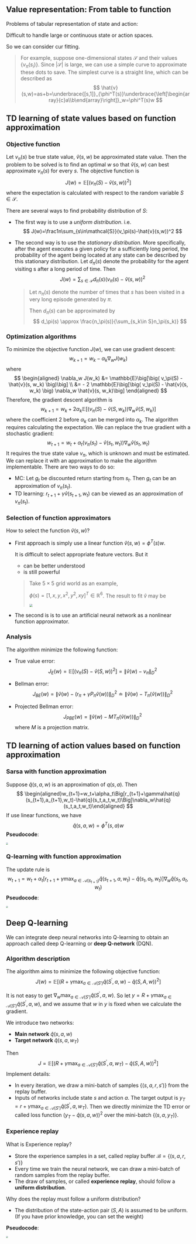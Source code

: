 ## Value representation: From table to function

Problems of tabular representation of state and action:

Difficult to handle large or continuous state or action spaces.

So we can consider cur fitting. 

> For example, suppose one-dimensional states $\mathcal{S}$ and their values $\{v_{\pi}(s_i)\}$. Since $|\mathcal{S}|$ is large, we can use a simple curve to approximate these dots to save. The simplest curve is a straight line, which can be described as
> $$
> \hat{v}(s,w)=as+b=\underbrace{[s,1]}_{\phi^T(s)}\underbrace{\left[\begin{array}{c}a\\b\end{array}\right]}_w=\phi^T(s)w
> $$
>



## TD learning of state values based on function approximation

### Objective function

Let $v_\pi(s)$ be true state value, $\hat{v}(s, w)$ be approximated state value. Then the problem to be solved is to find an optimal $w$ so that $\hat{v}(s, w)$ can best approximate $v_\pi(s)$ for every $s$.  The objective function is
$$
J(w) = \mathbb{E}\big[\big( v_\pi(S) - \hat{v}(s, w) \big)^2\big]
$$
where the expectation is calculated with respect to the random variable $S\in \mathcal{S}$.

 There are several ways to find probability distribution of $S$:

- The first way is to use a $uniform~distribution$. i.e.
  $$
  J(w)=\frac1n\sum_{s\in\mathcal{S}}(v_\pi(s)-\hat{v}(s,w))^2
  $$

- The second way is to use the $stationary~distribution$. More specifically, after the agent executes a given policy for a sufficiently long period, the probability of the agent being located at any state can be described by this stationary distribution. Let $d_\pi(s)$ denote the probability for the agent visiting s after a long period of time. Then
  $$
  J(w)=\sum_{s\in\mathcal{S}} d_\pi(s)(v_\pi(s)-\hat{v}(s,w))^2
  $$

  > Let $n_\pi(s)$ denote the number of times that $s$ has been visited in a very long episode generated by $\pi$.
  >
  > Then $d_\pi(s)$ can be approximated by
  > $$
  > d_\pi(s) \approx \frac{n_\pi(s)}{\sum_{s_k\in S}n_\pi(s_k)}
  > $$
  >

### Optimization algorithms

To minimize the objective function $J(w)$, we can use gradient descent:
$$
w_{k+1} = w_k - \alpha_k \nabla_w J(w_k)
$$
where
$$
\begin{aligned}
\nabla_w J(w_k) &= \mathbb{E}\big[\big( v_\pi(S) - \hat{v}(s, w_k) \big)\big] \\
&= - 2 \mathbb{E}\big[\big( v_\pi(S) - \hat{v}(s, w_k) \big) \nabla_w \hat{v}(s, w_k)\big]
\end{aligned}
$$
Therefore, the gradient descent algorithm is
$$
w_{k+1}=w_k+2\alpha_k\mathbb{E}[(v_\pi(S)-\hat{v}(S,w_k))\nabla_w\hat{v}(S,w_k)]
$$
where the coefficient 2 before $\alpha_k$ can be merged into $\alpha_k$. The algorithm requires calculating the expectation. We can replace the true gradient with a stochastic gradient:
$$
w_{t+1}=w_t+\alpha_t\big(v_\pi(s_t)-\hat{v}(s_t,w_t)\big)\nabla_w\hat{v}(s_t,w_t)
$$
It requires the true state value $v_\pi$, which is unknown and must be estimated. We can replace it with an approximation to make the algorithm implementable. There are two ways to do so:

- MC: Let $g_t$ be discounted return starting from $s_t$. Then $g_t$ can be an approximation of $v_\pi(s_t)$.
- TD learning: $r_{t+1} + \gamma \hat{v}(s_{t+1}, w_t)$ can be viewed as an approximation of $v_\pi(s_t)$.

### Selection of function approximators

How to select the function $\hat{v}(s, w)$?

- First approach is simply use a linear function $\hat{v}(s,w)=\phi^T(s)w$.

  It is difficult to select appropriate feature vectors. But it

  - can be better understood
  - is still powerful

  > Take $5\times 5$ grid world as an example,
  >
  > $\phi(s) = [1, x, y, x^2, y^2, xy]^T \in \mathbb{R}^6$. The result to fit $\hat{v}$ may be
  >
  > <img src="1.png"  style="zoom:50%;"/>

- The second is is to use an artificial neural network as a nonlinear function approximator.

### Analysis

The algorithm minimize the following function:

- True value error:
  $$
  J_E(w)=\mathbb{E}[(v_\pi(S)-\hat{v}(S,w))^2]=\|\hat{v}(w)-v_\pi\|_D^2
  $$



- Bellman error:
  $$
  J_{BE}(w)=\|\hat{v}(w)-(r_\pi+\gamma P_\pi\hat{v}(w))\|_D^2\doteq\|\hat{v}(w)-T_\pi(\hat{v}(w))\|_D^2
  $$

- Projected Bellman error:
  $$
  J_{PBE}(w)=\|\hat{v}(w)-MT_\pi(\hat{v}(w))\|_D^2
  $$
  where $M$ is a projection matrix.



## TD learning of action values based on function approximation

### Sarsa with function approximation

Suppose $\hat{q}(s, a, w)$ is an approximation of $q(s, a)$. Then
$$
\begin{aligned}w_{t+1}=w_t+\alpha_t\Big[r_{t+1}+\gamma\hat{q}(s_{t+1},a_{t+1},w_t)-\hat{q}(s_t,a_t,w_t)\Big]\nabla_w\hat{q}(s_t,a_t,w_t)\end{aligned}
$$
If use linear functions, we have
$$
\hat{q}(s,a,w) = \phi^T(s, a)w
$$
**Pseudocode**:

<img src="2.png"  style="zoom:33%;"/>

### Q-learning with function approximation

The update rule is
$$
w_{t+1}=w_t+\alpha_t\Big[r_{t+1}+\gamma\max_{a\in\mathcal{A}(s_{t+1})}\hat{q}(s_{t+1},a,w_t)-\hat{q}(s_t,a_t,w_t)\Big]\nabla_w\hat{q}(s_t,a_t,w_t)
$$
**Pseudocode**:

<img src="3.png"  style="zoom:33%;"/>



## Deep Q-learning

We can integrate deep neural networks into Q-learning to obtain an approach called deep Q-learning or **deep Q-network** (DQN).

### Algorithm description

The algorithm aims to minimize the following objective function:
$$
J(w) = \mathbb{E}\left[\left(R+\gamma\max_{a\in\mathcal{A}(S')}\hat{q}(S^{\prime},a,w)-\hat{q}(S,A,w)\right)^2\right]
$$

It is not easy to get $\nabla_w \max_{a\in\mathcal{A}(S')}\hat{q}(S^{\prime},a,w)$. So let $y = R+\gamma\max_{a\in\mathcal{A}(S')}\hat{q}(S^{\prime},a,w)$, and we assume that $w$ in $y$ is fixed when we calculate the gradient.

We introduce two networks:

- **Main network** $\hat{q}(s, a, w)$
- **Target network** $\hat{q}(s, a, w_T)$

Then
$$
J = \mathbb{E}\left[\left(R+\gamma\max_{a\in\mathcal{A}(S')}\hat{q}(S^{\prime},a,w_T)-\hat{q}(S,A,w)\right)^2\right]
$$
Implement details:

- In every iteration, we draw a mini-batch of samples $\{(s, a, r, s')\}$ from the replay buffer.
- Inputs of networks include state $s$ and action $a$. The target output is $y_T = r + \gamma\max_{a\in\mathcal{A}(S')}\hat{q}(S^{\prime},a,w_T)$. Then we directly minimize the TD error or called loss function $(y_T - \hat{q}(s, a, w))^2$ over the mini-batch $\{(s, a, y_T)\}$.

### Experience replay

What is Experience replay?

- Store the experience samples in a set, called replay buffer $\mathcal{B} = \{(s, a, r, s')\}$
- Every time we train the neural network, we can draw a mini-batch of random samples from the replay buffer.
- The draw of samples, or called **experience replay**, should follow a **uniform distribution**.

Why does the replay must follow a uniform distribution?

- The distribution of the state-action pair $(S, A)$ is assumed to be uniform. (If you have prior knowledge, you can set the weight)

**Pseudocode**:

<img src="4.png"  style="zoom:33%;"/>